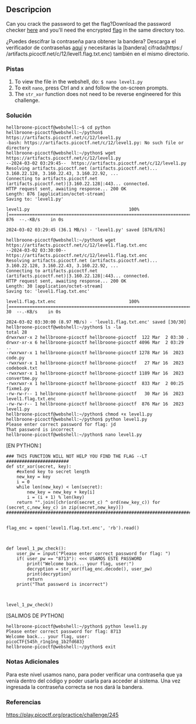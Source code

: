 ## Descripcion
Can you crack the password to get the flag?Download the password checker [here](https://artifacts.picoctf.net/c/12/level1.py) and you'll need the encrypted [flag](https://artifacts.picoctf.net/c/12/level1.flag.txt.enc) in the same directory too.

¿Puedes descifrar la contraseña para obtener la bandera? Descarga el verificador de contraseñas [aquí](https://artifacts.picoctf.net/c/12/level1.py) y necesitarás la [bandera] cifrada(https:/ /artifacts.picoctf.net/c/12/level1.flag.txt.enc) también en el mismo directorio.
### Pistas
1. To view the file in the webshell, do: `$ nano level1.py`
2. To exit `nano`, press Ctrl and x and follow the on-screen prompts.
3. The `str_xor` function does not need to be reverse engineered for this challenge.
### Solución
```
hellbroone-picoctf@webshell:~$ cd python
hellbroone-picoctf@webshell:~/python$ https://artifacts.picoctf.net/c/12/level1.py
-bash: https://artifacts.picoctf.net/c/12/level1.py: No such file or directory
hellbroone-picoctf@webshell:~/python$ wget https://artifacts.picoctf.net/c/12/level1.py
--2024-03-02 03:29:45--  https://artifacts.picoctf.net/c/12/level1.py
Resolving artifacts.picoctf.net (artifacts.picoctf.net)... 3.160.22.128, 3.160.22.43, 3.160.22.92, ...
Connecting to artifacts.picoctf.net (artifacts.picoctf.net)|3.160.22.128|:443... connected.
HTTP request sent, awaiting response... 200 OK
Length: 876 [application/octet-stream]
Saving to: 'level1.py'

level1.py                                      100%[===================================================================================================>]     876  --.-KB/s    in 0s      

2024-03-02 03:29:45 (36.1 MB/s) - 'level1.py' saved [876/876]

hellbroone-picoctf@webshell:~/python$ wget https://artifacts.picoctf.net/c/12/level1.flag.txt.enc
--2024-03-02 03:30:00--  https://artifacts.picoctf.net/c/12/level1.flag.txt.enc
Resolving artifacts.picoctf.net (artifacts.picoctf.net)... 3.160.22.128, 3.160.22.43, 3.160.22.92, ...
Connecting to artifacts.picoctf.net (artifacts.picoctf.net)|3.160.22.128|:443... connected.
HTTP request sent, awaiting response... 200 OK
Length: 30 [application/octet-stream]
Saving to: 'level1.flag.txt.enc'

level1.flag.txt.enc                            100%[===================================================================================================>]      30  --.-KB/s    in 0s      

2024-03-02 03:30:00 (8.97 MB/s) - 'level1.flag.txt.enc' saved [30/30]
hellbroone-picoctf@webshell:~/python$ ls -la
total 28
drwxrwxr-x 2 hellbroone-picoctf hellbroone-picoctf  122 Mar  2 03:30 .
drwxr-xr-x 6 hellbroone-picoctf hellbroone-picoctf 4096 Mar  2 03:29 ..
-rwxrwxr-x 1 hellbroone-picoctf hellbroone-picoctf 1278 Mar 16  2023 code.py
-rwxrwxr-x 1 hellbroone-picoctf hellbroone-picoctf   27 Mar 16  2023 codebook.txt
-rwxrwxr-x 1 hellbroone-picoctf hellbroone-picoctf 1189 Mar 16  2023 convertme.py
-rwxrwxr-x 1 hellbroone-picoctf hellbroone-picoctf  833 Mar  2 00:25 fixme1.py
-rw-rw-r-- 1 hellbroone-picoctf hellbroone-picoctf   30 Mar 16  2023 level1.flag.txt.enc
-rw-rw-r-- 1 hellbroone-picoctf hellbroone-picoctf  876 Mar 16  2023 level1.py
hellbroone-picoctf@webshell:~/python$ chmod +x level1.py
hellbroone-picoctf@webshell:~/python$ python level1.py
Please enter correct password for flag: jd
That password is incorrect
hellbroone-picoctf@webshell:~/python$ nano level1.py
```
[EN PYTHON:]
```
### THIS FUNCTION WILL NOT HELP YOU FIND THE FLAG --LT ########################
def str_xor(secret, key):
    #extend key to secret length
    new_key = key
    i = 0
    while len(new_key) < len(secret):
        new_key = new_key + key[i]
        i = (i + 1) % len(key)        
    return "".join([chr(ord(secret_c) ^ ord(new_key_c)) for (secret_c,new_key_c) in zip(secret,new_key)])
###############################################################################


flag_enc = open('level1.flag.txt.enc', 'rb').read()



def level_1_pw_check():
    user_pw = input("Please enter correct password for flag: ")
    if( user_pw == "8713"): <<< USAMOS ESTE PASSWORD
        print("Welcome back... your flag, user:")
        decryption = str_xor(flag_enc.decode(), user_pw)
        print(decryption)
        return
    print("That password is incorrect")



level_1_pw_check()
```
[SALIMOS DE PYTHON]
```
hellbroone-picoctf@webshell:~/python$ python level1.py
Please enter correct password for flag: 8713
Welcome back... your flag, user:
picoCTF{545h_r1ng1ng_1b2fd683}
hellbroone-picoctf@webshell:~/python$ exit
```
### Notas Adicionales
Para este nivel usamos nano, para poder verificar una contraseña que ya venía dentro del código y poder usarla para acceder al sistema. Una vez ingresada la contraseña correcta se nos dará la bandera.
### Referencias
https://play.picoctf.org/practice/challenge/245